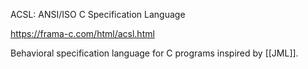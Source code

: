 ACSL: ANSI/ISO C Specification Language

https://frama-c.com/html/acsl.html

Behavioral specification language for C programs inspired by [[JML]].